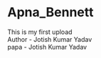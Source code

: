 # Apna_Bennett
This is my first upload
<br>
Author - Jotish Kumar Yadav
<br>
papa - Jotish Kumar Yadav
